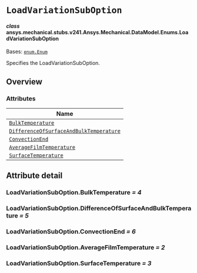 # `LoadVariationSubOption`

<a id="ansys.mechanical.stubs.v241.Ansys.Mechanical.DataModel.Enums.LoadVariationSubOption"></a>

#### *class* ansys.mechanical.stubs.v241.Ansys.Mechanical.DataModel.Enums.LoadVariationSubOption

Bases: [`enum.Enum`](https://docs.python.org/3/library/enum.html#enum.Enum)

Specifies the LoadVariationSubOption.

<!-- !! processed by numpydoc !! -->

<a id="overview"></a>

## Overview

### Attributes

| Name |
| ---------------------------------------------------------------------------------------------------------- |
| [`BulkTemperature`](#LoadVariationSubOption.BulkTemperature) |
| [`DifferenceOfSurfaceAndBulkTemperature`](#LoadVariationSubOption.DifferenceOfSurfaceAndBulkTemperature) |
| [`ConvectionEnd`](#LoadVariationSubOption.ConvectionEnd) |
| [`AverageFilmTemperature`](#LoadVariationSubOption.AverageFilmTemperature) |
| [`SurfaceTemperature`](#LoadVariationSubOption.SurfaceTemperature) |

<a id="attribute-detail"></a>

## Attribute detail

<a id="LoadVariationSubOption.BulkTemperature"></a>

### LoadVariationSubOption.BulkTemperature *= 4*

<a id="LoadVariationSubOption.DifferenceOfSurfaceAndBulkTemperature"></a>

### LoadVariationSubOption.DifferenceOfSurfaceAndBulkTemperature *= 5*

<a id="LoadVariationSubOption.ConvectionEnd"></a>

### LoadVariationSubOption.ConvectionEnd *= 6*

<a id="LoadVariationSubOption.AverageFilmTemperature"></a>

### LoadVariationSubOption.AverageFilmTemperature *= 2*

<a id="LoadVariationSubOption.SurfaceTemperature"></a>

### LoadVariationSubOption.SurfaceTemperature *= 3*


